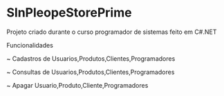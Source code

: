 # SlnPleopeStorePrime
Projeto criado durante o curso programador de sistemas feito em C#.NET

Funcionalidades

~ Cadastros de Usuarios,Produtos,Clientes,Programadores 

~ Consultas de Usuarios,Produtos,Clientes,Programadores

~ Apagar Usuario,Produto,Cliente,Programadores

